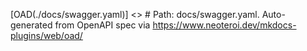 [OAD(./docs/swagger.yaml)] <> # Path: docs/swagger.yaml. Auto-generated from OpenAPI spec via https://www.neoteroi.dev/mkdocs-plugins/web/oad/